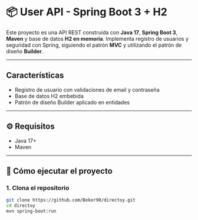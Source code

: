 # 📦 User API - Spring Boot 3  + H2

Este proyecto es una API REST construida con **Java 17**, **Spring Boot 3**, **Maven** y base de datos **H2 en memoria**. 
Implementa registro de usuarios y seguridad con Spring, siguiendo el patrón **MVC** y utilizando el patrón de diseño **Builder**.

---

## Características

- Registro de usuario con validaciones de email y contraseña
- Base de datos H2 embebida
- Patrón de diseño Builder aplicado en entidades

---

## ⚙ Requisitos

- Java 17+
- Maven

---

## 🚀️ Cómo ejecutar el proyecto

### 1. Clona el repositorio

```bash
git clone https://github.com/Bekor90/directoy.git
cd directoy
mvn spring-boot:run